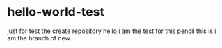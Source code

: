 # hello-world-test
just for test the create repository
hello i am the test for this pencil
this is i am the branch of new.
